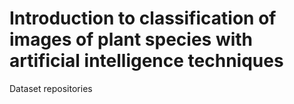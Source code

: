 # Introduction to classification of images of plant species with artificial intelligence techniques
Dataset repositories
